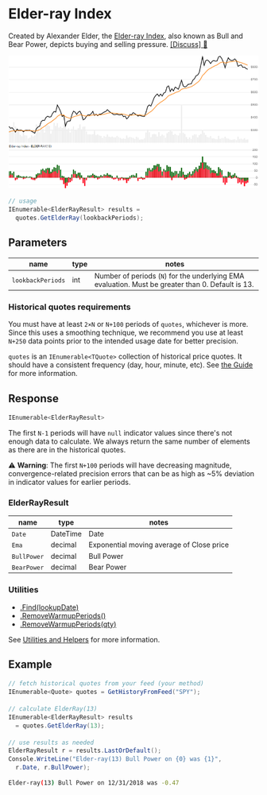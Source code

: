 # Elder-ray Index

Created by Alexander Elder, the [Elder-ray Index](https://www.investopedia.com/terms/e/elderray.asp), also known as Bull and Bear Power, depicts buying and selling pressure.
[[Discuss] :speech_balloon:](https://github.com/DaveSkender/Stock.Indicators/discussions/378 "Community discussion about this indicator")

![image](chart.png)

```csharp
// usage
IEnumerable<ElderRayResult> results =
  quotes.GetElderRay(lookbackPeriods);  
```

## Parameters

| name | type | notes
| -- |-- |--
| `lookbackPeriods` | int | Number of periods (`N`) for the underlying EMA evaluation.  Must be greater than 0.  Default is 13.

### Historical quotes requirements

You must have at least `2×N` or `N+100` periods of `quotes`, whichever is more.  Since this uses a smoothing technique, we recommend you use at least `N+250` data points prior to the intended usage date for better precision.

`quotes` is an `IEnumerable<TQuote>` collection of historical price quotes.  It should have a consistent frequency (day, hour, minute, etc).  See [the Guide](../../docs/GUIDE.md) for more information.

## Response

```csharp
IEnumerable<ElderRayResult>
```

The first `N-1` periods will have `null` indicator values since there's not enough data to calculate.
We always return the same number of elements as there are in the historical quotes.

:warning: **Warning**: The first `N+100` periods will have decreasing magnitude, convergence-related precision errors that can be as high as ~5% deviation in indicator values for earlier periods.

### ElderRayResult

| name | type | notes
| -- |-- |--
| `Date` | DateTime | Date
| `Ema` | decimal | Exponential moving average of Close price
| `BullPower` | decimal | Bull Power
| `BearPower` | decimal | Bear Power

### Utilities

- [.Find(lookupDate)](../../docs/UTILITIES.md#find-indicator-result-by-date)
- [.RemoveWarmupPeriods()](../../docs/UTILITIES.md#remove-warmup-periods)
- [.RemoveWarmupPeriods(qty)](../../docs/UTILITIES.md#remove-warmup-periods)

See [Utilities and Helpers](../../docs/UTILITIES.md#content) for more information.

## Example

```csharp
// fetch historical quotes from your feed (your method)
IEnumerable<Quote> quotes = GetHistoryFromFeed("SPY");

// calculate ElderRay(13)
IEnumerable<ElderRayResult> results
  = quotes.GetElderRay(13);

// use results as needed
ElderRayResult r = results.LastOrDefault();
Console.WriteLine("Elder-ray(13) Bull Power on {0} was {1}",
  r.Date, r.BullPower);
```

```bash
Elder-ray(13) Bull Power on 12/31/2018 was -0.47
```
